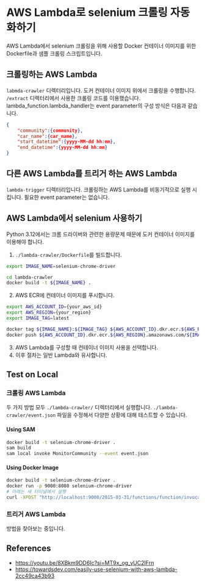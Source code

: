 # AWS Lambda로 selenium 크롤링 자동화하기
AWS Lambda에서 selenium 크롤링을 위해 사용할 Docker 컨테이너 이미지를 위한 Dockerfile과 샘플 크롤링 스크립트입니다.

## 크롤링하는 AWS Lambda
`labmda-crawler` 디렉터리입니다.
도커 컨테이너 이미지 위에서 크롤링을 수행합니다.
`/extract` 디렉터리에서 사용한 크롤링 코드를 이용했습니다.
lambda_function.lambda_handler는 event parameter의 구성 방식은 다음과 같습니다.
```json
{
    "community":{community},
    "car_name":{car_name},
    "start_datetime":{yyyy-MM-dd hh:mm},
    "end_datetime":{yyyy-MM-dd hh:mm}
}
```

## 다른 AWS Lambda를 트리거 하는 AWS Lambda
`lambda-trigger` 디렉터리입니다.
크롤링하는 AWS Lambda를 비동기적으로 실행 시킵니다.
필요한 event parameter는 없습니다.

## AWS Lambda에서 selenium 사용하기
Python 3.12에서는 크롬 드라이버와 관련한 용량문제 때문에 도커 컨테이너 이미지를 이용해야 합니다.
1. `./lambda-crawler/Dockerfile`를 빌드합니다.
```bash
export IMAGE_NAME=selenium-chrome-driver

cd lambda-crawler
docker build -t ${IMAGE_NAME} .
```
2. AWS ECR에 컨테이너 이미지를 푸시합니다.
```bash
export AWS_ACCOUNT_ID={your_aws_id}
export AWS_REGION={your_region}
export IMAGE_TAG=latest

docker tag ${IMAGE_NAME}:${IMAGE_TAG} ${AWS_ACCOUNT_ID}.dkr.ecr.${AWS_REGION}.amazonaws.com/${IMAGE_NAME}:${IMAGE_TAG}
docker push ${AWS_ACCOUNT_ID}.dkr.ecr.${AWS_REGION}.amazonaws.com/${IMAGE_NAME}:${IMAGE_TAG}
```
3. AWS Lambda를 구성할 때 컨테이너 이미지 사용을 선택합니다.
4. 이후 절차는 일반 Lambda와 유사합니다.


## Test on Local
### 크롤링 AWS Lambda
두 가지 방법 모두 `./lambda-crawler/` 디렉터리에서 실행합니다.
`./lambda-crawler/event.json` 파일을 수정해서 다양한 상황에 대해 테스트할 수 있습니다.

#### Using SAM
```bash
docker build -t selenium-chrome-driver .
sam build
sam local invoke MonitorCommunity --event event.json
```

#### Using Docker Image
```bash
docker build -t selenium-chrome-driver .
docker run -p 9000:8080 selenium-chrome-driver
# 아래는 새 터미널에서 실행
curl -XPOST "http://localhost:9000/2015-03-31/functions/function/invocations" -d @event.json
```

### 트리거 AWS Lambda
방법을 찾아보는 중입니다.

## References
- https://youtu.be/8XBkm9DD6Ic?si=MT9x_og_yUC2IFrn
- https://towardsdev.com/easily-use-selenium-with-aws-lambda-2cc49ca43b93